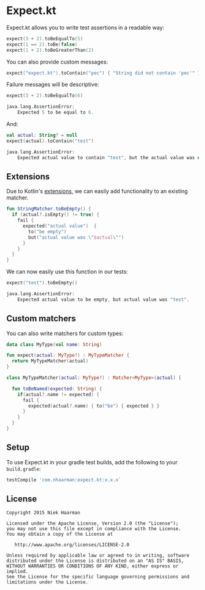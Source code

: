 # Expect.kt

Expect.kt allows you to write test assertions in a readable way:

```kotlin
expect(3 + 2).toBeEqualTo(5)
expect(1 == 2).toBe(false)
expect(1 + 2).toBeGreaterThan(2)
```

You can also provide custom messages:

```kotlin
expect("expect.kt").toContain("pec") { "String did not contain 'pec'" }
```

Failure messages will be descriptive:

```kotlin
expect(3 + 2).toBeEqualTo(6)

java.lang.AssertionError: 
	Expected 5 to be equal to 6.
```

And:

```kotlin
val actual: String? = null
expect(actual).toContain("test")

java.lang.AssertionError: 
	Expected actual value to contain "test", but the actual value was null.
```

## Extensions

Due to Kotlin's [extensions](https://kotlinlang.org/docs/reference/extensions.html), we can easily add functionality to an existing matcher.

```kotlin
fun StringMatcher.toBeEmpty() {
  if (actual?.isEmpty() != true) {
    fail {
      expected("actual value")  {
        to("be empty")
        but("actual value was \"$actual\"")
      }
    }
  }
}
```

We can now easily use this function in our tests:

```kotlin
expect("test").toBeEmpty()

java.lang.AssertionError: 
	Expected actual value to be empty, but actual value was "test".
```

## Custom matchers

You can also write matchers for custom types:

```kotlin
data class MyType(val name: String)

fun expect(actual: MyType?) : MyTypeMatcher {
  return MyTypeMatcher(actual)
}

class MyTypeMatcher(actual: MyType?) : Matcher<MyType>(actual) {

  fun toBeNamed(expected: String) {
    if(actual?.name != expected) {
      fail {
        expected(actual?.name) { to("be") { expected } }
      }
    }
  }
}
```

## Setup

To use Expect.kt in your gradle test builds, add the following to your `build.gradle`:

```groovy
testCompile 'com.nhaarman:expect.kt:x.x.x`
```

## License

    Copyright 2015 Niek Haarman

    Licensed under the Apache License, Version 2.0 (the "License");
    you may not use this file except in compliance with the License.
    You may obtain a copy of the License at

       http://www.apache.org/licenses/LICENSE-2.0

    Unless required by applicable law or agreed to in writing, software
    distributed under the License is distributed on an "AS IS" BASIS,
    WITHOUT WARRANTIES OR CONDITIONS OF ANY KIND, either express or implied.
    See the License for the specific language governing permissions and
    limitations under the License.
